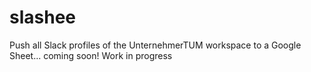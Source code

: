 # slashee
Push all Slack profiles of the UnternehmerTUM workspace to a Google Sheet... coming soon!
Work in progress
